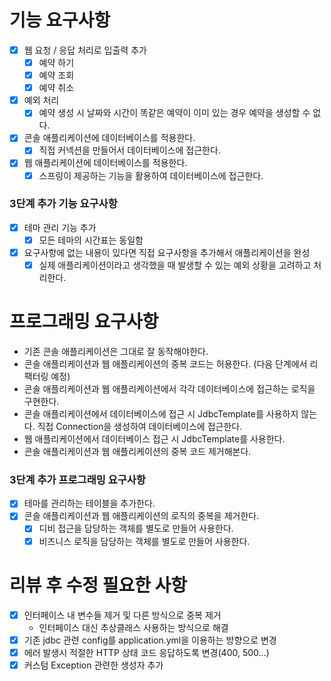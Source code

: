 # 기능 요구사항
- [x] 웹 요청 / 응답 처리로 입출력 추가 
  - [x] 예약 하기
  - [x] 예약 조회
  - [x] 예약 취소
- [x] 예외 처리
  - [x] 예약 생성 시 날짜와 시간이 똑같은 예약이 이미 있는 경우 예약을 생성할 수 없다.
- [x] 콘솔 애플리케이션에 데이터베이스를 적용한다.
  - [x] 직접 커넥션을 만들어서 데이터베이스에 접근한다.
- [x] 웹 애플리케이션에 데이터베이스를 적용한다.
  - [x] 스프링이 제공하는 기능을 활용하여 데이터베이스에 접근한다.
### 3단계 추가 기능 요구사항
- [x] 테마 관리 기능 추가
  - [x] 모든 테마의 시간표는 동일함
- [x] 요구사항에 없는 내용이 있다면 직접 요구사항을 추가해서 애플리케이션을 완성
  - [x] 실제 애플리케이션이라고 생각했을 때 발생할 수 있는 예외 상황을 고려하고 처리한다.

# 프로그래밍 요구사항
- 기존 콘솔 애플리케이션은 그대로 잘 동작해야한다.
- 콘솔 애플리케이션과 웹 애플리케이션의 중복 코드는 허용한다. (다음 단계에서 리팩터링 예정)
- 콘솔 애플리케이션과 웹 애플리케이션에서 각각 데이터베이스에 접근하는 로직을 구현한다. 
- 콘솔 애플리케이션에서 데이터베이스에 접근 시 JdbcTemplate를 사용하지 않는다. 직접 Connection을 생성하여 데이터베이스에 접근한다. 
- 웹 애플리케이션에서 데이터베이스 접근 시 JdbcTemplate를 사용한다. 
- 콘솔 애플리케이션과 웹 애플리케이션의 중복 코드 제거해본다.
### 3단계 추가 프로그래밍 요구사항
- [x] 테마를 관리하는 테이블을 추가한다.
- [x] 콘솔 애플리케이션과 웹 애플리케이션의 로직의 중복을 제거한다.
  - [x] 디비 접근을 담당하는 객체를 별도로 만들어 사용한다.
  - [x] 비즈니스 로직을 담당하는 객체를 별도로 만들어 사용한다.

# 리뷰 후 수정 필요한 사항
- [x] 인터페이스 내 변수들 제거 및 다른 방식으로 중복 제거
  - 인터페이스 대신 추상클래스 사용하는 방식으로 해결
- [x] 기존 jdbc 관련 config를 application.yml을 이용하는 방향으로 변경
- [x] 에러 발생시 적절한 HTTP 상태 코드 응답하도록 변경(400, 500...)
- [x] 커스텀 Exception 관련한 생성자 추가